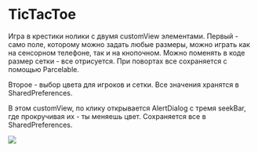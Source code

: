 # TicTacToe

Игра в крестики нолики с двумя customView элементами. Первый - само поле, которому можно задать любые размеры, можно играть как на сенсорном телефоне, так и на кнопочном. Можно поменять в коде размер сетки - все отрисуется. При повортах все сохраняется с помощью Parcelable.

Второе - выбор цвета для игроков и сетки. Все значения хранятся в SharedPreferences.

В этом customView, по клику открывается AlertDialog с тремя seekBar, где прокручивая их - ты меняешь цвет. Сохраняется все в SharedPreferences. 


![](https://media.giphy.com/media/hVBh3QJKisfatEbzff/giphy.gif)
